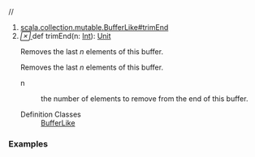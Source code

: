 //
<ol>
<li><a href="https://www.scala-lang.org/api/2.12.3/scala/collection/mutable/ArrayBuffer.html#trimEnd(n:Int):Unit">scala.collection.mutable.BufferLike#trimEnd</a></li>
<li name="scala.collection.mutable.BufferLike#trimEnd" visbl="pub" class="indented0 " data-isabs="false" fullcomment="yes" group="Ungrouped"> <a id="trimEnd(n:Int):Unit"></a><a id="trimEnd(Int):Unit"></a> <span class="permalink"> <a href="../../../scala/collection/mutable/ArrayBuffer.html#trimEnd(n:Int):Unit" title="Permalink"> <i class="material-icons"></i> </a> </span> <span class="modifier_kind"> <span class="modifier"></span> <span class="kind">def</span> </span> <span class="symbol"> <span class="name">trimEnd</span><span class="params">(<span name="n">n: <a href="../../Int.html" class="extype" name="scala.Int">Int</a></span>)</span><span class="result">: <a href="../../Unit.html" class="extype" name="scala.Unit">Unit</a></span> </span> <p class="shortcomment cmt">Removes the last <i>n</i> elements of this buffer.</p>
 <div class="fullcomment">
  <div class="comment cmt">
   <p>Removes the last <i>n</i> elements of this buffer. </p>
  </div>
  <dl class="paramcmts block">
   <dt class="param">
    n
   </dt>
   <dd class="cmt">
    <p>the number of elements to remove from the end of this buffer.</p>
   </dd>
  </dl>
  <dl class="attributes block"> 
   <dt>
    Definition Classes
   </dt>
   <dd>
    <a href="BufferLike.html" class="extype" name="scala.collection.mutable.BufferLike">BufferLike</a>
   </dd>
  </dl>
 </div> </li>
        </ol>


### Examples



